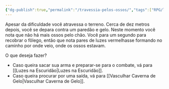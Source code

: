 ```yaml
---
{"dg-publish":true,"permalink":"/travessia-pelos-ossos/","tags":["RPG/livro-jogo/Draegeni/story-points"],"created":"2024-12-23T15:31:01.617-05:00","updated":"2024-12-23T15:59:14.473-05:00"}
---
```



Apesar da dificuldade você atravessa o terreno. Cerca de dez metros depois, você se depara contra um paredão e gelo. Neste momento você nota que não há mais ossos pelo chão. Você para um segundo para recobrar o fôlego, então que nota pares de luzes vermelhasse formando no caminho por onde veio, onde os ossos estavam.

O que deseja fazer?

- Caso queira sacar sua arma e preparar-se para o combate, vá para [[Luzes na Escuridão\|Luzes na Escuridão]].
- Caso queira procurar por uma saída, vá para [[Vasculhar Caverna de Gelo\|Vasculhar Caverna de Gelo]].
